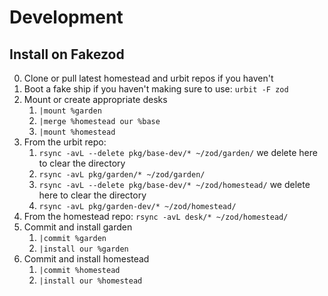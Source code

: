 # Development

## Install on Fakezod

0. Clone or pull latest homestead and urbit repos if you haven't
1. Boot a fake ship if you haven't making sure to use:
	`urbit -F zod`
2. Mount or create appropriate desks
	1. `|mount %garden`
	2. `|merge %homestead our %base`
	3. `|mount %homestead`
3. From the urbit repo:
	1. `rsync -avL --delete pkg/base-dev/* ~/zod/garden/` we delete here to clear the directory
	2. `rsync -avL pkg/garden/* ~/zod/garden/`
	3. `rsync -avL --delete pkg/base-dev/* ~/zod/homestead/` we delete here to clear the directory
	4. `rsync -avL pkg/garden-dev/* ~/zod/homestead/`
4. From the homestead repo: `rsync -avL desk/* ~/zod/homestead/`
5. Commit and install garden
	1. `|commit %garden`
	2. `|install our %garden`
6. Commit and install homestead
	1. `|commit %homestead`
	2. `|install our %homestead`
